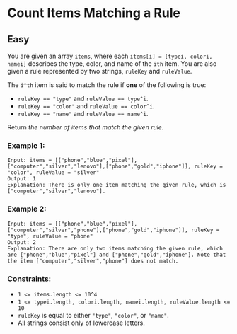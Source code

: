 # Count Items Matching a Rule
## Easy
You are given an array `items`, where each `items[i] = [typei, colori, namei]` describes the type, color, and name of the `ith` item. You are also given a rule represented by two strings, `ruleKey` and `ruleValue`.

The `i^th` item is said to match the rule if **one** of the following is true:

- `ruleKey == "type"` and `ruleValue == type^i`.
- `ruleKey == "color"` and `ruleValue == color^i`.
- `ruleKey == "name"` and `ruleValue == name^i`.

Return *the number of items that match the given rule.*

### Example 1:
```
Input: items = [["phone","blue","pixel"],["computer","silver","lenovo"],["phone","gold","iphone"]], ruleKey = "color", ruleValue = "silver"
Output: 1
Explanation: There is only one item matching the given rule, which is ["computer","silver","lenovo"].
```

### Example 2:
```
Input: items = [["phone","blue","pixel"],["computer","silver","phone"],["phone","gold","iphone"]], ruleKey = "type", ruleValue = "phone"
Output: 2
Explanation: There are only two items matching the given rule, which are ["phone","blue","pixel"] and ["phone","gold","iphone"]. Note that the item ["computer","silver","phone"] does not match.
```

### Constraints:
- `1 <= items.length <= 10^4`
- `1 <= typei.length, colori.length, namei.length, ruleValue.length <= 10`
- `ruleKey` is equal to either `"type"`, `"color"`, or `"name"`.
- All strings consist only of lowercase letters.